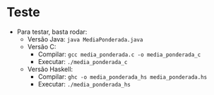 # Teste

* Para testar, basta rodar:
    * Versão Java: `java MediaPonderada.java`
    * Versão C: 
        * Compilar: `gcc media_ponderada.c -o media_ponderada_c`
        * Executar: `./media_ponderada_c`
    * Versão Haskell:
        * Compilar: `ghc -o media_ponderada_hs media_ponderada.hs`
        * Executar: `./media_ponderada_hs`
